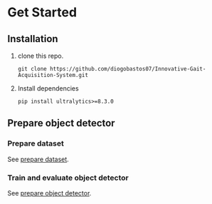 # Get Started
## Installation
1. clone this repo.
    ```
    git clone https://github.com/diogobastos07/Innovative-Gait-Acquisition-System.git
    ```
2. Install dependencies
    ```
    pip install ultralytics>=8.3.0
    ```

## Prepare object detector

### Prepare dataset
See [prepare dataset](1.prepare_dataset.md).

### Train and evaluate object detector
See [prepare object detector](2.prepare_object_detector.md).






